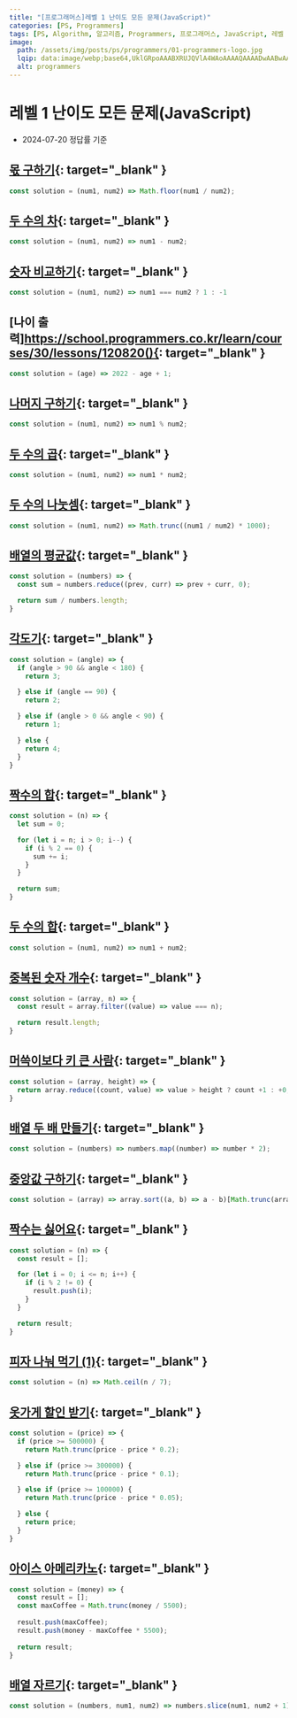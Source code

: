 ```yaml
---
title: "[프로그래머스]레벨 1 난이도 모든 문제(JavaScript)"
categories: [PS, Programmers]
tags: [PS, Algorithm, 알고리즘, Programmers, 프로그래머스, JavaScript, 레벨 1]
image:
  path: /assets/img/posts/ps/programmers/01-programmers-logo.jpg
  lqip: data:image/webp;base64,UklGRpoAAABXRUJQVlA4WAoAAAAQAAAADwAABwAAQUxQSDIAAAARL0AmbZurmr57yyIiqE8oiG0bejIYEQTgqiDA9vqnsUSI6H+oAERp2HZ65qP/VIAWAFZQOCBCAAAA8AEAnQEqEAAIAAVAfCWkAALp8sF8rgRgAP7o9FDvMCkMde9PK7euH5M1m6VWoDXf2FkP3BqV0ZYbO6NA/VFIAAAA
  alt: programmers
---
```


# 레벨 1 난이도 모든 문제(JavaScript)

- 2024-07-20 정답률 기준

## [몫 구하기](https://school.programmers.co.kr/learn/courses/30/lessons/120805){: target="_blank" }

```javascript
const solution = (num1, num2) => Math.floor(num1 / num2);
```

## [두 수의 차](https://school.programmers.co.kr/learn/courses/30/lessons/120807){: target="_blank" }

```javascript
const solution = (num1, num2) => num1 - num2;
```

## [숫자 비교하기](https://school.programmers.co.kr/learn/courses/30/lessons/120807){: target="_blank" }

```javascript
const solution = (num1, num2) => num1 === num2 ? 1 : -1
```
## [나이 출력]https://school.programmers.co.kr/learn/courses/30/lessons/120820(){: target="_blank" }

```javascript
const solution = (age) => 2022 - age + 1;
```

## [나머지 구하기](https://school.programmers.co.kr/learn/courses/30/lessons/120810){: target="_blank" }

```javascript
const solution = (num1, num2) => num1 % num2;
```

## [두 수의 곱](https://school.programmers.co.kr/learn/courses/30/lessons/120804){: target="_blank" }

```javascript
const solution = (num1, num2) => num1 * num2;
```

## [두 수의 나눗셈](https://school.programmers.co.kr/learn/courses/30/lessons/120806){: target="_blank" }


```javascript
const solution = (num1, num2) => Math.trunc((num1 / num2) * 1000);
```
## [배열의 평균값](https://school.programmers.co.kr/learn/courses/30/lessons/120817){: target="_blank" }


```javascript
const solution = (numbers) => {
  const sum = numbers.reduce((prev, curr) => prev + curr, 0);

  return sum / numbers.length;
}
```

## [각도기](https://school.programmers.co.kr/learn/courses/30/lessons/120829){: target="_blank" }

```javascript
const solution = (angle) => {
  if (angle > 90 && angle < 180) {
    return 3;

  } else if (angle == 90) {
    return 2;  

  } else if (angle > 0 && angle < 90) {
    return 1;

  } else {
    return 4;
  }
}
```
## [짝수의 합](https://school.programmers.co.kr/learn/courses/30/lessons/120831){: target="_blank" }


```javascript
const solution = (n) => {
  let sum = 0;

  for (let i = n; i > 0; i--) {
    if (i % 2 == 0) {
      sum += i;
    }
  }

  return sum;
}
```

## [두 수의 합](https://school.programmers.co.kr/learn/courses/30/lessons/120802){: target="_blank" }


```javascript
const solution = (num1, num2) => num1 + num2;
```

## [중복된 숫자 개수](https://school.programmers.co.kr/learn/courses/30/lessons/120583){: target="_blank" }

```javascript
const solution = (array, n) => {
  const result = array.filter((value) => value === n);

  return result.length;
}
```

## [머쓱이보다 키 큰 사람](https://school.programmers.co.kr/learn/courses/30/lessons/120585){: target="_blank" }

```javascript
const solution = (array, height) => {
  return array.reduce((count, value) => value > height ? count +1 : +0, 0);   
}
```

## [배열 두 배 만들기](https://school.programmers.co.kr/learn/courses/30/lessons/120809){: target="_blank" }

```javascript
const solution = (numbers) => numbers.map((number) => number * 2);
```

## [중앙값 구하기](https://school.programmers.co.kr/learn/courses/30/lessons/120811){: target="_blank" }

```javascript
const solution = (array) => array.sort((a, b) => a - b)[Math.trunc(array.length / 2)];
```

## [짝수는 싫어요](https://school.programmers.co.kr/learn/courses/30/lessons/120813){: target="_blank" }

```javascript
const solution = (n) => {
  const result = [];

  for (let i = 0; i <= n; i++) {
    if (i % 2 != 0) {
      result.push(i);
    }
  }

  return result;
}
```

## [피자 나눠 먹기 (1)](https://school.programmers.co.kr/learn/courses/30/lessons/120814){: target="_blank" }

```javascript
const solution = (n) => Math.ceil(n / 7);
```

## [옷가게 할인 받기](https://school.programmers.co.kr/learn/courses/30/lessons/120818){: target="_blank" }

```javascript
const solution = (price) => {
  if (price >= 500000) {
    return Math.trunc(price - price * 0.2);

  } else if (price >= 300000) {
    return Math.trunc(price - price * 0.1);

  } else if (price >= 100000) {
    return Math.trunc(price - price * 0.05);

  } else {
    return price;
  }
}
```

## [아이스 아메리카노](https://school.programmers.co.kr/learn/courses/30/lessons/120819){: target="_blank" }

```javascript
const solution = (money) => {
  const result = [];
  const maxCoffee = Math.trunc(money / 5500);
    
  result.push(maxCoffee);
  result.push(money - maxCoffee * 5500);
    
  return result;
}
```

## [배열 자르기](https://school.programmers.co.kr/learn/courses/30/lessons/120833){: target="_blank" }

```javascript
const solution = (numbers, num1, num2) => numbers.slice(num1, num2 + 1);
```